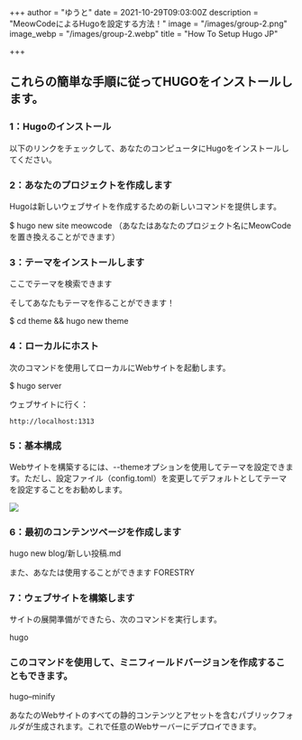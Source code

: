 +++
author = "ゆうと"
date = 2021-10-29T09:03:00Z
description = "MeowCodeによるHugoを設定する方法！"
image = "/images/group-2.png"
image_webp = "/images/group-2.webp"
title = "How To Setup Hugo JP"

+++
## これらの簡単な手順に従ってHUGOをインストールします。

### 1：Hugoのインストール

以下のリンクをチェックして、あなたのコンピュータにHugoをインストールしてください。

### 2：あなたのプロジェクトを作成します

Hugoは新しいウェブサイトを作成するための新しいコマンドを提供します。

$ hugo new site meowcode （あなたはあなたのプロジェクト名にMeowCodeを置き換えることができます）

### 3：テーマをインストールします

ここでテーマを検索できます

そしてあなたもテーマを作ることができます！

$ cd theme && hugo new theme

### 4：ローカルにホスト

次のコマンドを使用してローカルにWebサイトを起動します。

$ hugo server

ウェブサイトに行く：

`http://localhost:1313`

### 5：基本構成

Webサイトを構築するには、--themeオプションを使用してテーマを設定できます。ただし、設定ファイル（config.toml）を変更してデフォルトとしてテーマを設定することをお勧めします。

![](https://cdn.discordapp.com/attachments/689337226123149336/903504952679354478/unknown.png)

### 6：最初のコンテンツページを作成します

hugo new blog/新しい投稿.md

また、あなたは使用することができます FORESTRY

### 7：ウェブサイトを構築します

サイトの展開準備ができたら、次のコマンドを実行します。

hugo

### このコマンドを使用して、ミニフィールドバージョンを作成することもできます。

hugo–minify

あなたのWebサイトのすべての静的コンテンツとアセットを含むパブリックフォルダが生成されます。これで任意のWebサーバーにデプロイできます。
